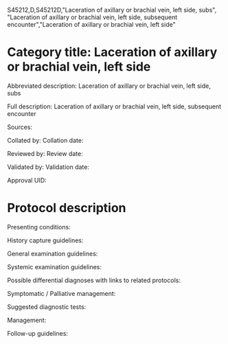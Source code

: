 S45212,D,S45212D,"Laceration of axillary or brachial vein, left side, subs", "Laceration of axillary or brachial vein, left side, subsequent encounter","Laceration of axillary or brachial vein, left side"
# Category title: Laceration of axillary or brachial vein, left side

Abbreviated description: Laceration of axillary or brachial vein, left side, subs

Full description: Laceration of axillary or brachial vein, left side, subsequent encounter

Sources:

Collated by:
Collation date:

Reviewed by:
Review date:

Validated by:
Validation date:

Approval UID:

# Protocol description

Presenting conditions:

History capture guidelines:

General examination guidelines:

Systemic examination guidelines:

Possible differential diagnoses with links to related protocols:

Symptomatic / Palliative management:

Suggested diagnostic tests:

Management:

Follow-up guidelines:

